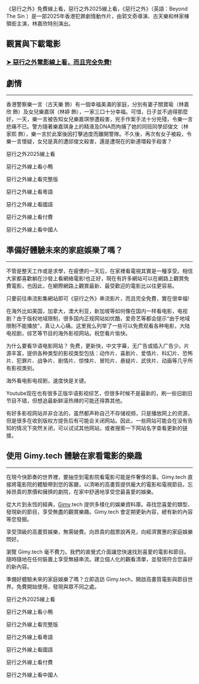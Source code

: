 《惡行之外》免費線上看，惡行之外2025線上看，《惡行之外》（英語：Beyond The Sin ）是一部2025年香港犯罪劇情動作片，由郭文奇導演、古天樂和林家棟領銜主演，林嘉欣特別演出。


## 觀賞與下載電影

### [➤ 惡行之外電影線上看，而且完全免費!](https://www.gimy.tech/2025/03/beyond-the-sin-hd-gimy.html)


## 劇情

----------

香港警察樂一言（古天樂 飾）有一個幸福美滿的家庭，分別有妻子關寶瑜（林嘉欣 飾）及女兒樂嘉琪（林婷 飾），一家三口十分幸福。可惜，日子並不過得那麼好，一天，樂一言被告知女兒樂嘉琪慘遭殺害，兇手作案手法十分兇殘，令樂一言悲痛不已。警方隨著樂嘉琪身上的精液及DNA而拘捕了她的同班同學邱俊文（林家熙 飾），樂一言於此案後因打擊過度而離開警隊。不久後，再次有女子被殺，令樂一言懷疑，女兒是真的遭邱俊文殺害，還是遭現在的新連環殺手殺害？

惡行之外2025線上看

惡行之外線上看小鴨

惡行之外線上看完整版

惡行之外線上看粵語

惡行之外線上看國語

惡行之外線上看付費

惡行之外線上看中國人

## 準備好體驗未來的家庭娛樂了嗎？

----------

不管是整天工作或是求學，在疲憊的一天后，在家裡看電視其實是一種享受。相信大家都喜歡躺在沙發上看網絡電影!也正好，現在有許多網站可以在網路上觀賞免費電影，也因此，在網際網路上觀賞最新、最受歡迎的電影比以往更容易。

只要前往串流影集網站即可《惡行之外》串流影片，而且完全免費，實在很幸福!

在海外比如美国，加拿大，澳大利亚，新加坡等如何像在国内一样看电影，电视剧？由于版权地域限制，很多国内正规网站如优酷，爱奇艺等都会提示“由于地域限制不能播放”，真让人心痛。这里我么列举了一些可以免费观看各种电影，大陆电视剧，综艺等节目的海外影视网站。祝您看片愉快。

为什么要看华语电影网站？ 免费，更新快，中文字幕，无广告或插入广告少。片源丰富，提供各种类型的影视类型包括：动作片、喜剧片、爱情片、科幻片、恐怖片、犯罪片、战争片、剧情片、惊悚片、冒险片、悬疑片、武侠片、动画等几乎所有影视类别。

海外看电影电视剧，速度快是关键。

Youtube现在也有很多正版华语影视综艺，但很多时候不是最新的，刷一些旧剧旧节目不错，但想追最新鲜滚热辣的可能还得靠其他。

有好多影视网站并非合法的，虽然都声称自己不存储视频，只是播放网上的资源，但是很多在收到版权方提告后有可能会关闭网站。因此，一些网站可能会在没有告知的情况下突然关闭，可以试试其他网站，或者搜索一下网站名字查看更新的链接。

## 使用 Gimy.tech 體驗在家看電影的樂趣

----------

在現今快節奏的世界裡，要抽空到電影院看電影可能是件奢侈的事。Gimy.tech 直接將電影院的體驗帶到您的客廳，以清晰的高畫質提供龐大的電影和電視節目。忘掉昂貴的票價和擁擠的劇院，在家中舒適地享受您最喜愛的娛樂。

從大片到永恆的經典，[Gimy](https://www.gimy.tech).tech 提供多樣化的娛樂資料庫。尋找您喜愛的類型、發現新的節目，享受無盡的觀賞樂趣。Gimy.tech 會定期更新內容，總有新的內容等您發掘。

享受頂級的高畫質娛樂，無需破費。向昂貴的戲票說再見，向經濟實惠的家庭娛樂問好。

瀏覽 Gimy.tech 毫不費力。我們的直覺式介面讓您快速找到喜愛的電影和節目。隨時隨地在任何裝置上享受無縫串流。建立個人化的觀看清單，並發現符合您喜好的新內容。

準備好體驗未來的家庭娛樂了嗎？立即造訪 Gimy.tech，開啟高畫質電影與節目世界。免費開始使用，發現與眾不同之處。


惡行之外2025線上看

惡行之外線上看小鴨

惡行之外線上看完整版

惡行之外線上看粵語

惡行之外線上看國語

惡行之外線上看付費

惡行之外線上看中國人
